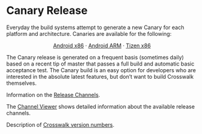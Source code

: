 # Canary Release
Everyday the build systems attempt to generate a new Canary for each platform and architecture. Canaries are available for the following:

<center>
<a class='primary-link' href='https://download.01.org/crosswalk/releases/android-x86/canary'>Android x86</a>&nbsp;&middot;&nbsp;<a class='primary-link' href='https://download.01.org/crosswalk/releases/android-arm/canary'>Android ARM</a>&nbsp;&middot;&nbsp;<a class='primary-link' href='https://download.01.org/crosswalk/releases/tizen-mobile/canary'>Tizen x86</a>
</center>

The Canary release is generated on a frequent basis (sometimes daily) based on a recent tip of master that passes a full build and automatic basic acceptance test. The Canary build is an easy option for developers who are interested in the absolute latest features, but don’t want to build Crosswalk themselves.

Information on the [Release Channels](#wiki/Release-methodology).

The [Channel Viewer](#contribute/channels-viewer) shows detailed information about the available release channels.

Description of [Crosswalk version numbers](#wiki/release-methodology/version-numbers).
